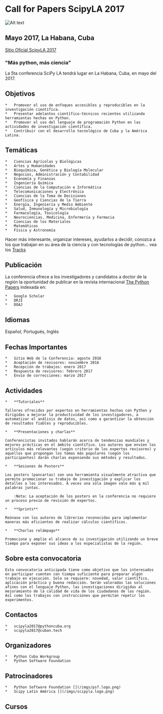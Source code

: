 Call for Papers ScipyLA 2017
==============================

![Alt text](/imgs/scipyla2017_banner.png)

## Mayo 2017, La Habana, Cuba

[Sitio Oficial ScipyLA 2017](http://scipyla.org/conf/2017/)

### "Más python, más ciencia"

La 5ta conferencia SciPy LA tendrá lugar en La Habana, Cuba, en mayo del 2017.

Objetivos
------------------------

    *   Promover el uso de enfoques accesibles y reproducibles en la investigación científica.
    *   Presentar adelantos científico-técnicos recientes utilizando herramientas hechas en Python.
    *   Promover el uso del lenguaje de programación Python en las actividades de investigación científica.
    *   Contribuir con el desarrollo tecnológico de Cuba y la América Latina.

Temáticas
------------------------

    *   Ciencias Agrícolas y Biológicas
    *   Artes y Humanidades
    *   Bioquímica, Genética y Biología Molecular
    *   Negocios, Administración y Contabilidad
    *   Economía y Finanzas
    *   Ingeniería Química
    *   Ciencias de la Computación e Informática
    *   Telecomunicaciones y Electrónica
    *   Ciencias de la Toma de Decisiones
    *   Geofísica y Ciencias de la Tierra
    *   Energía, Ingeniería y Medio Ambiente
    *   Salud, Inmunología y Microbiología
    *   Farmacología, Toxicología
    *   Neurociencias, Medicina, Enfermería y Farmacia
    *   Ciencias de los Materiales
    *   Matemáticas
    *   Física y Astronomía

Hacer más interesante, organizar intereses, ayudarlos a decidir, conozca a los que trabajan en su área de la ciencia y con tecnologías de python... vea los [Tracks](./Tracks.html)

Publicación
-------------

La conferencia ofrece a los investigadores y candidatos a doctor de la región la oportunidad de publicar en la revista internacional [The Python Papers](http://thepythonpapers.org/) indexada en:

    *   Google Scholar
    *   DRJI
    *   DOAJ

Idiomas
----------

Español, Portugués, Inglés

Fechas Importantes
--------------------

    *   Sitio Web de la Conferencia: agosto 2016
    *   Aceptación de revisores: noviembre 2016
    *   Recepción de trabajos: enero 2017
    *   Respuesta de revisores: febrero 2017
    *   Envío de correcciones: marzo 2017

Actividades
-------------

    *   **Tutoriales**
   
    Talleres ofrecidos por expertos en herramientas hechas con Python y dirigidas a mejorar la productividad de los investigadores, a automatizar el análisis de datos, así como a garantizar la obtención de resultados fiables y reproducibles.

    *   **Presentaciones y charlas**

    Conferencistas invitados hablarán acerca de tendencias mundiales y mejores prácticas en el ámbito científico. Los autores que envíen los artículos más relevantes (según criterio de los expertos revisores) y aquellos que propongan los temas más populares (según los participantes) darán charlas exponiendo sus métodos y resultados. 
    
    *   **Sesiones de Posters**
    
    Los posters (pancartas) son una herramienta visualmente atractiva que permite promocionar su trabajo de investigación y explicar los detalles a los interesados. A veces una sola imagen vale más q mil palabras juntas.
    
        :Nota: La aceptación de los posters en la conferencia no requiere un proceso previo de revisión de expertos.
    
    *   **Sprints**

    Reúnase con los autores de librerías reconocidas para implementar maneras más eficientes de realizar cálculos científicos.
    
    *   **Charlas relámpago**
    
    Promocione y amplíe el alcance de su investigación utilizando un breve tiempo para exponer sus ideas a los especialistas de la región.

Sobre esta convocatoria
-------------------------

    Esta convocatoria anticipada tiene como objetivo que los interesados en participar cuenten con tiempo suficiente para preparar algún trabajo en ejecución. Solo se requiere: novedad, valor científico, aplicación práctica y buena redacción. Serán valoradas las soluciones afines con el lenguaje Python, las investigaciones dirigidas al mejoramiento de la calidad de vida de los ciudadanos de las región. Así como los trabajos con instrucciones que permitan repetir los experimentos.

Contactos
------------

    *   scipyla2017@pythoncuba.org
    *   scipyla2017@cuban.tech

Organizadores
-----------------

    *   Python Cuba Workgroup
    *   Python Software Foundation
    
Patrocinadores
----------------

    *   Python Software Foundation [](/imgs/psf.logo.png)
    *   Scipy Latin América [](/imgs/scipyla.logo.png)

Cursos
---------

